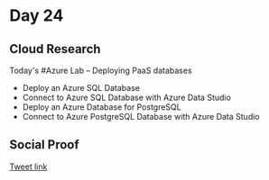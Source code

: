 # Day 24

## Cloud Research

Today's #Azure Lab – Deploying PaaS databases

- Deploy an Azure SQL Database 
- Connect to Azure SQL Database with Azure Data Studio
- Deploy an Azure Database for PostgreSQL
- Connect to Azure PostgreSQL Database with Azure Data Studio




## Social Proof

[Tweet link](https://twitter.com/Just4JAG/status/1349047164794789891?s=20)